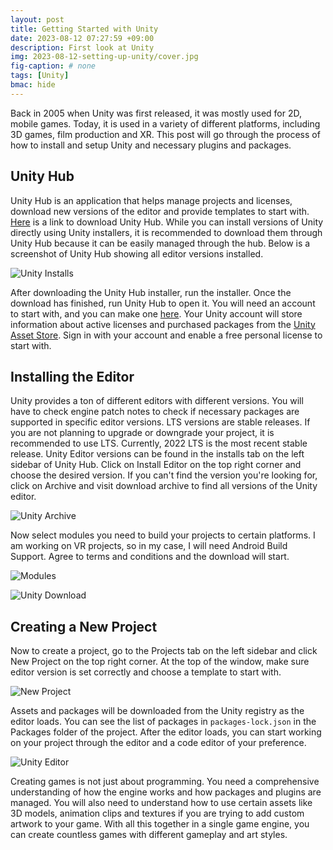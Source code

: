 ```yaml
---
layout: post
title: Getting Started with Unity
date: 2023-08-12 07:27:59 +09:00
description: First look at Unity
img: 2023-08-12-setting-up-unity/cover.jpg
fig-caption: # none
tags: [Unity]
bmac: hide
---
```

  
Back in 2005 when Unity was first released, it was mostly used for 2D, mobile games. Today, it is used in a variety of different platforms, including 3D games, film production and XR. This post will go through the process of 
how to install and setup Unity and necessary plugins and packages.

## Unity Hub
Unity Hub is an application that helps manage projects and licenses, download new versions of the editor and provide templates to start with. [Here](https://unity.com/download) is a link to download Unity Hub. While you can install versions 
of Unity directly using Unity installers, it is recommended to download them through Unity Hub because it can be easily managed through the hub. Below is a screenshot of Unity Hub showing all editor versions installed.

![Unity Installs]({{site.baseurl}}/assets/img/2023-08-12-setting-up-unity/hub-installs.png)

After downloading the Unity Hub installer, run the installer. Once the download has finished, run Unity Hub to open it. You will need an account to start with, and you can make one [here](https://id.unity.com/). Your Unity account will store 
information about active licenses and purchased packages from the [Unity Asset Store](https://assetstore.unity.com/). Sign in with your account and enable a free personal license to start with.

## Installing the Editor
Unity provides a ton of different editors with different versions. You will have to check engine patch notes to check if necessary packages are supported in specific editor versions. LTS versions are stable releases. If you are not planning to upgrade or downgrade your project, it is recommended to use LTS. Currently, 2022 LTS is the most recent stable release. Unity Editor versions can be found in the installs tab on the left sidebar of Unity Hub. Click on Install Editor on the top right 
corner and choose the desired version. If you can't find the version you're looking for, click on Archive and visit download archive to find all versions of the Unity editor.

![Unity Archive]({{site.baseurl}}/assets/img/2023-08-12-setting-up-unity/hub-archive.png)

Now select modules you need to build your projects to certain platforms. I am working on VR projects, so in my case, I will need Android Build Support. Agree to terms and conditions and the download will start.

![Modules]({{site.baseurl}}/assets/img/2023-08-12-setting-up-unity/hub-modules.png)

![Unity Download]({{site.baseurl}}/assets/img/2023-08-12-setting-up-unity/hub-download.png)

## Creating a New Project
Now to create a project, go to the Projects tab on the left sidebar and click New Project on the top right corner. At the top of the window, make sure editor version is set correctly and choose a template to start with.

![New Project]({{site.baseurl}}/assets/img/2023-08-12-setting-up-unity/hub-newproj.png)

Assets and packages will be downloaded from the Unity registry as the editor loads. You can see the list of packages in `packages-lock.json` in the Packages folder of the project. After the editor loads, you can start working on your project 
through the editor and a code editor of your preference.

![Unity Editor]({{site.baseurl}}/assets/img/2023-08-12-setting-up-unity/unity-main.png)

Creating games is not just about programming. You need a comprehensive understanding of how the engine works and how packages and plugins are managed. You will also need to understand how to use certain assets like 3D models, animation clips and textures 
if you are trying to add custom artwork to your game. With all this together in a single game engine, you can create countless games with different gameplay and art styles.